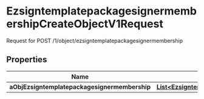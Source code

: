 

# EzsigntemplatepackagesignermembershipCreateObjectV1Request

Request for POST /1/object/ezsigntemplatepackagesignermembership

## Properties

| Name | Type | Description | Notes |
|------------ | ------------- | ------------- | -------------|
|**aObjEzsigntemplatepackagesignermembership** | [**List&lt;EzsigntemplatepackagesignermembershipRequestCompound&gt;**](EzsigntemplatepackagesignermembershipRequestCompound.md) |  |  |



